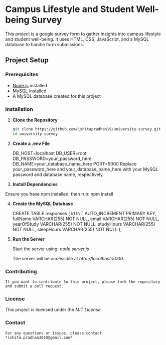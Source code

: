 # Campus Lifestyle and Student Well-being Survey

This project is a google survey form to gather insights into campus lifestyle and student well-being. It uses HTML, CSS, JavaScript, and a MySQL database to handle form submissions.

## Project Setup

### Prerequisites

- [Node.js](https://nodejs.org/) installed
- [MySQL](https://dev.mysql.com/downloads/) installed
- A MySQL database created for this project

### Installation

1. **Clone the Repository**

   ```bash
   git clone https://github.com/ishitapradhan19/university-survey.git
   cd university-survey
   
2. **Create a .env File**

   DB_HOST=localhost
   DB_USER=root
   DB_PASSWORD=your_password_here
   DB_NAME=your_database_name_here
   PORT=5000
   Replace your_password_here and your_database_name_here with your MySQL password and database name, respectively.

3. **Install Dependencies**

Ensure you have npm installed, then run: npm install

4. **Create the MySQL Database**

   CREATE TABLE responses (
    id INT AUTO_INCREMENT PRIMARY KEY,
    fullName VARCHAR(255) NOT NULL,
    email VARCHAR(255) NOT NULL,
    yearOfStudy VARCHAR(255) NOT NULL,
    studyHours VARCHAR(255) NOT NULL,
    sleepHours VARCHAR(255) NOT NULL
);

5. **Run the Server**

   Start the server using: *node server.js*

   The server will be accessible at *http://localhost:5000*.

### Contributing ###
    If you want to contribute to this project, please fork the repository and submit a pull request.

### License ###
   This project is licensed under the *MIT License*.

### Contact ###
    For any questions or issues, please contact *ishita.pradhan3010@gmail.com* .
